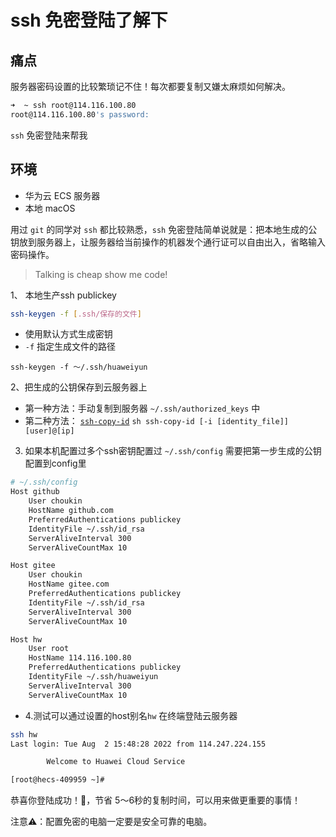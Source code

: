 # ssh 免密登陆了解下

## 痛点
服务器密码设置的比较繁琐记不住！每次都要复制又嫌太麻烦如何解决。
```sh
➜  ~ ssh root@114.116.100.80
root@114.116.100.80's password:
```

`ssh` 免密登陆来帮我


## 环境

- 华为云 ECS 服务器
- 本地 macOS 

用过 `git` 的同学对 `ssh` 都比较熟悉，`ssh` 免密登陆简单说就是：把本地生成的公钥放到服务器上，让服务器给当前操作的机器发个通行证可以自由出入，省略输入密码操作。

> Talking is cheap show me code!



1、 本地生产ssh publickey
```sh
ssh-keygen -f [.ssh/保存的文件]
```

  - 使用默认方式生成密钥 
  - `-f` 指定生成文件的路径
```
ssh-keygen -f ～/.ssh/huaweiyun
```

2、把生成的公钥保存到云服务器上
   - 第一种方法：手动复制到服务器 `~/.ssh/authorized_keys` 中
   - 第二种方法： [`ssh-copy-id`](http://lnmp.ailinux.net/ssh-copy-id)
    ```sh
    ssh-copy-id [-i [identity_file]] [user]@[ip]
    ```

3. 如果本机配置过多个ssh密钥配置过 `~/.ssh/config` 需要把第一步生成的公钥配置到config里

```sh
# ~/.ssh/config
Host github
    User choukin
    HostName github.com
    PreferredAuthentications publickey
    IdentityFile ~/.ssh/id_rsa
    ServerAliveInterval 300
    ServerAliveCountMax 10  

Host gitee
    User choukin
    HostName gitee.com
    PreferredAuthentications publickey
    IdentityFile ~/.ssh/id_rsa
    ServerAliveInterval 300
    ServerAliveCountMax 10  

Host hw
    User root
    HostName 114.116.100.80
    PreferredAuthentications publickey
    IdentityFile ~/.ssh/huaweiyun
    ServerAliveInterval 300
    ServerAliveCountMax 10       
```    

- 4.测试可以通过设置的host别名`hw` 在终端登陆云服务器

```sh
ssh hw
Last login: Tue Aug  2 15:48:28 2022 from 114.247.224.155

        Welcome to Huawei Cloud Service

[root@hecs-409959 ~]# 
```

恭喜你登陆成功！🎉，节省 5～6秒的复制时间，可以用来做更重要的事情！

注意⚠️：配置免密的电脑一定要是安全可靠的电脑。
 
